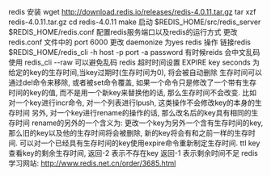 redis
安装 wget http://download.redis.io/releases/redis-4.0.11.tar.gz
     tar xzf redis-4.0.11.tar.gz
     cd redis-4.0.11
     make
启动
     $REDIS_HOME/src/redis_server $REDIS_HOME/redis.conf
配置redis服务端口以及redis的运行方式
     更改redis.conf 文件中的 port 6000
     更改 daemonize 为yes
redis 操作
     链接redis $REDIS_HOME/redis_cli -h host -p port -a password
     有时候reids 会中文乱码使用 redis_cli --raw 可以避免乱码
redis 超时时间设置
     EXPIRE key seconds
     为给定的key的生存时间,当key过期时(生存时间为0), 将会被自动删除
     生存时间可以通过del命令来移除, 或者被set命令覆盖, 如果一个命令只是修改了一个带有生存时间的key的值,
     而不是用一个新key来替换他的话, 那么生存时间不会改变. 比如对一个key进行incr命令, 对一个列表进行lpush, 这类操作不会修改key的本身的生存时间
     另外, 对一个key进行rename的操作的话, 那么改名后的key具有相同的生存时间
     rename的另外的一个含义为: 更改一个key为另外一个含有生存时间的key, 那么旧的key以及他的生存时间将会被删除, 新的key将会有和之前一样的生存时间.
     可以对一个已经具有生存时间的key使用expire命令重新制定生存时间. 
     ttl key 查看key的剩余生存时间, 返回-2 表示不存在key 返回-1 表示剩余时间不足
redis学习网站:      http://www.redis.net.cn/order/3685.html
